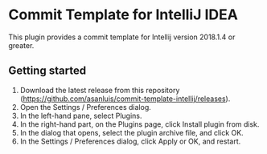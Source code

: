 # Commit Template for IntelliJ IDEA

This plugin provides a commit template for Intellij version 2018.1.4 or greater.

## Getting started

1. Download the latest release from this repository (https://github.com/asanluis/commit-template-intellij/releases).
2. Open the Settings / Preferences dialog.
3. In the left-hand pane, select Plugins.
4. In the right-hand part, on the Plugins page, click Install plugin from disk.
5. In the dialog that opens, select the plugin archive file, and click OK.
6. In the Settings / Preferences dialog, click Apply or OK, and restart.
